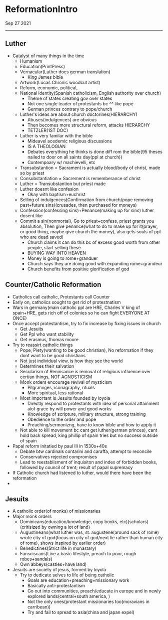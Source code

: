 # ReformationIntro
Sep 27 2021
***
## Luther
 - Catalyst of many things in the time
   - Humanism
   - Education(PrintPress)
   - Vernacular(Luther does german translation)
     - King James bible
   - Artwork(Lucas Chronic woodcut artist)
   - Reform, economic, political, 
   - National identity(Spanish catholicism, English authority over church)
     - Theme of states creating gov over states 
     - Not one single leader of protestants bc ^^ like pope
     - German princes contrary to pope/church
   - Luther's ideas are about church doctorines(HIERARCHY)
     - Abuses(indulgences) are obvious
     - Then becomes more structural reform, attacks HIERARCHY
     - TETZLER(1ST DOC)
   - Luther is very familar with the bible 
     - Mideavel acedemic religious discussions
     - IS A THEOLOGIAN
     - Debates everything he thinks is done diff rom the bible(95 theses nailed to door on all saints day(ppl at church))
     - Contempoary w/ machievelli, etc 
   - Transubstantion = Sacrament is actually blood/body of christ, made so by priest
   - Consubstantiation = Sacrement is rememberance of christ 
   - Luther = Transubstantion but priest made
   - Luther doesnt like confesion
     - Okay with baptism+euchrist
   - Selling of indulgences(Confirmation from church/pope removing past+future sins)(crusades, then purchased for moneys)
   - Confession(confessing sins)+Penance(making up for sins) luther dosent like 
   - Commit a sin(nonmortal), Go to priest+confess, priest grants you absolution, Then give penance(what to do to make up for it(prayer, or good thing, maybe give church the money), also gets souls of ppl who are dead saved)
     - Church claims it can do this bc of excess good worth from other people, start selling these 
     - BUYING WAY INTO HEAVEN
     - Money is going to rome+granduer
     - Church says they are doing good with expanding rome+grandeur 
     - Church benefits from positive glorification of god

## Counter/Catholic Reformation 
 - Catholics call catholic, Protestants call Counter 
 - Early on, catholics sought to get rid of protestnatism
 - Wars in germany(main catholic ppl are HRE, Charles V king of spain+HRE, gets rich off of colonies so he can fight EVERYONE AT ONCE)
 - Once accept protestantism, try to fix increase by fixing issues in church 
   - Get Jesuits
   - Get Ppl who want stability
   - Get erasmus, thomas moore
 - Try to reassirt catholic things
   - Pope, Piety(wanting to be good christian), No reformation if they dont want to be good christians 
   - Not just individual view, is how they see the world 
   - Determines their salvation
   - Secularism of Rennisance is removal of religious influence over certian things, NOT AGNOSTICISM
   - Monk orders encourage revival of mysticism
     - Pilgramiges, iconagraphy, rituals 
     - More spiritual, less rational 
   - Most important is Jesuits founded by loyola
     - Directly respond to protestants with idea of personal attainment aiof grace by will power and good works
     - Knowledge of scripture, military structure, strong training 
     - Obedience to the order and pope 
     - Preaching/sermonizng, have to know bible and how to apply it 
   - Not able to kill movement bc cant get luther(german princes), cant hold back spread, king phillip of spain tries but no success outside of spain 
 - Papal reform initatied by paul III in 1530s+40s
   - Debate btw cardinals contarini and caraffa, attempt to reconcile
   - Conservatives rejected compromises
   - Lead to reestablisment of inquisiton and index of forbidden books, followed by council of trent; result of papal supremacy
 - If Catholic church had listened to luther, would there have been the reformation 
 - 

## Jesuits
 - A catholic order(of monks) of missionaries
 - Major monk orders 
   - Dominicans(education/knowledge, copy books, etc)(scholars)(critisized by owning a lot of land)
   - Augustineans(what luther was, st. augustene(around sack of rome) wrote city of god(focus on city of god/next lie rather than human city of rome), shows inspired by earlier order)
   - Benedictines(Strict life in monastary)
   - Fansciscans(Live a basic lifestyle, preach to poor, rough robes+sandals)
   - Own abbeys(castles+have land)
 - Jesuits are society of jesus, formed by loyola
   - Try to dedicate selves to life of being catholic
     - Goals are education+preaching+missionary work 
     - Basically anti-protestantism
     - Go out into communities, preach/educate in europe and in newly explored lands(central+south america, )
     - Not the only ones(protestant missionaries too(moravians in carribean))
     - Try and fail to spread to asia(china and japan expel)